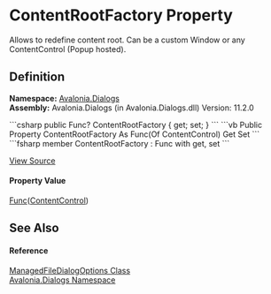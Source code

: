 # ContentRootFactory Property


Allows to redefine content root. Can be a custom Window or any ContentControl (Popup hosted).



## Definition
**Namespace:** <a href="N_Avalonia_Dialogs">Avalonia.Dialogs</a>  
**Assembly:** Avalonia.Dialogs (in Avalonia.Dialogs.dll) Version: 11.2.0

<Tabs groupId="api-code-preview">
<TabItem value="csharp" label="C#">
```csharp
public Func<ContentControl>? ContentRootFactory { get; set; }
```
</TabItem>
<TabItem value="vb" label="VB">
```vb
Public Property ContentRootFactory As Func(Of ContentControl)
	Get
	Set
```
</TabItem>
<TabItem value="fsharp" label="F#">
```fsharp
member ContentRootFactory : Func<ContentControl> with get, set
```
</TabItem>
</Tabs>



<a href="https://github.com/AvaloniaUI/Avalonia/tree/master/src/Avalonia.Dialogs/ManagedFileDialogOptions.cs#L20" title="View the source code">View Source</a>



#### Property Value
<a href="https://learn.microsoft.com/dotnet/api/system.func-1" target="_blank" rel="noopener noreferrer">Func</a>(<a href="T_Avalonia_Controls_ContentControl">ContentControl</a>)

## See Also


#### Reference
<a href="T_Avalonia_Dialogs_ManagedFileDialogOptions">ManagedFileDialogOptions Class</a>  
<a href="N_Avalonia_Dialogs">Avalonia.Dialogs Namespace</a>  

